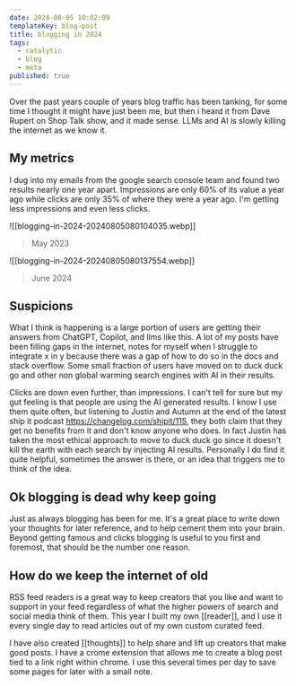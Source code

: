 ```yaml
---
date: 2024-08-05 10:02:09
templateKey: blog-post
title: blogging in 2024
tags:
  - catalytic
  - blog
  - meta
published: true
---
```


Over the past years couple of years blog traffic has been tanking, for some
time I thought it might have just been me, but then i heard it from Dave Rupert
on Shop Talk show, and it made sense.  LLMs and AI is slowly killing the
internet as we know it.

## My metrics

I dug into my emails from the google search console team and found two results
nearly one year apart.  Impressions are only 60% of its value a year ago while
clicks are only 35% of where they were a year ago.  I'm getting less
impressions and even less clicks.

![[blogging-in-2024-20240805080104035.webp]]

> May 2023

![[blogging-in-2024-20240805080137554.webp]]

> June 2024

## Suspicions

What I think is happening is a large portion of users are getting their answers
from ChatGPT, Copilot, and llms like this.  A lot of my posts have been filling
gaps in the internet, notes for myself when I struggle to integrate x in y
because there was a gap of how to do so in the docs and stack overflow. Some
small fraction of users have moved on to duck duck go and other non global
warming search engines with AI in their results.

Clicks are down even further, than impressions.  I can't tell for sure but my
gut feeling is that people are using the AI generated results.  I know I use
them quite often, but listening to Justin and Autumn at the end of the latest
ship it podcast <https://changelog.com/shipit/115>, they both claim that they get
no benefits from it and don't know anyone who does.  In fact Justin has taken
the most ethical approach to move to duck duck go since it doesn't kill the
earth with each search by injecting AI results.  Personally I do find it quite
helpful, sometimes the answer is there, or an idea that triggers me to think of
the idea.

## Ok blogging is dead why keep going

Just as always blogging has been for me. It's a great place to write down your
thoughts for later reference, and to help cement them into your brain.  Beyond
getting famous and clicks blogging is useful to you first and foremost, that
should be the number one reason.

## How do we keep the internet of old

RSS feed readers is a great way to keep creators that you like and want to
support in your feed regardless of what the higher powers of search and social
media think of them.  This year I built my own [[reader]], and I use it every
single day to read articles out of my own custom curated feed.

I have also created [[thoughts]] to help share and lift up creators that make
good posts.  I have a crome extension that allows me to create a blog post tied
to a link right within chrome.  I use this several times per day to save some
pages for later with a small note.
